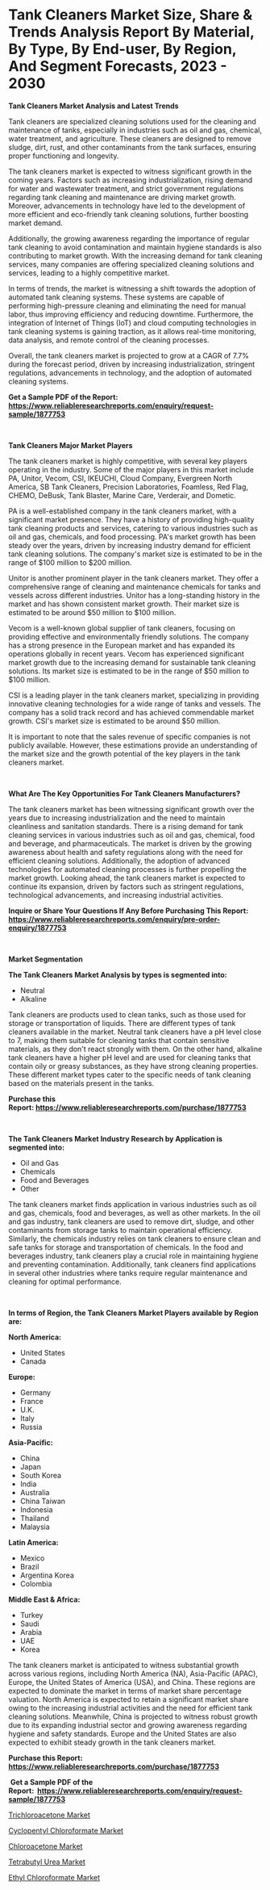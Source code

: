 <p><h1>Tank Cleaners Market Size, Share & Trends Analysis Report By Material, By Type, By End-user, By Region, And Segment Forecasts, 2023 - 2030</h1></p><p><strong>Tank Cleaners Market Analysis and Latest Trends</strong></p>
<p><p>Tank cleaners are specialized cleaning solutions used for the cleaning and maintenance of tanks, especially in industries such as oil and gas, chemical, water treatment, and agriculture. These cleaners are designed to remove sludge, dirt, rust, and other contaminants from the tank surfaces, ensuring proper functioning and longevity.</p><p>The tank cleaners market is expected to witness significant growth in the coming years. Factors such as increasing industrialization, rising demand for water and wastewater treatment, and strict government regulations regarding tank cleaning and maintenance are driving market growth. Moreover, advancements in technology have led to the development of more efficient and eco-friendly tank cleaning solutions, further boosting market demand.</p><p>Additionally, the growing awareness regarding the importance of regular tank cleaning to avoid contamination and maintain hygiene standards is also contributing to market growth. With the increasing demand for tank cleaning services, many companies are offering specialized cleaning solutions and services, leading to a highly competitive market.</p><p>In terms of trends, the market is witnessing a shift towards the adoption of automated tank cleaning systems. These systems are capable of performing high-pressure cleaning and eliminating the need for manual labor, thus improving efficiency and reducing downtime. Furthermore, the integration of Internet of Things (IoT) and cloud computing technologies in tank cleaning systems is gaining traction, as it allows real-time monitoring, data analysis, and remote control of the cleaning processes.</p><p>Overall, the tank cleaners market is projected to grow at a CAGR of 7.7% during the forecast period, driven by increasing industrialization, stringent regulations, advancements in technology, and the adoption of automated cleaning systems.</p></p>
<p><strong>Get a Sample PDF of the Report:&nbsp; <a href="https://www.reliableresearchreports.com/enquiry/request-sample/1877753">https://www.reliableresearchreports.com/enquiry/request-sample/1877753</a></strong></p>
<p>&nbsp;</p>
<p><strong>Tank Cleaners Major Market Players</strong></p>
<p><p>The tank cleaners market is highly competitive, with several key players operating in the industry. Some of the major players in this market include PA, Unitor, Vecom, CSI, IKEUCHI, Cloud Company, Evergreen North America, SB Tank Cleaners, Precision Laboratories, Foamless, Red Flag, CHEMO, DeBusk, Tank Blaster, Marine Care, Verderair, and Dometic.</p><p>PA is a well-established company in the tank cleaners market, with a significant market presence. They have a history of providing high-quality tank cleaning products and services, catering to various industries such as oil and gas, chemicals, and food processing. PA's market growth has been steady over the years, driven by increasing industry demand for efficient tank cleaning solutions. The company's market size is estimated to be in the range of $100 million to $200 million.</p><p>Unitor is another prominent player in the tank cleaners market. They offer a comprehensive range of cleaning and maintenance chemicals for tanks and vessels across different industries. Unitor has a long-standing history in the market and has shown consistent market growth. Their market size is estimated to be around $50 million to $100 million.</p><p>Vecom is a well-known global supplier of tank cleaners, focusing on providing effective and environmentally friendly solutions. The company has a strong presence in the European market and has expanded its operations globally in recent years. Vecom has experienced significant market growth due to the increasing demand for sustainable tank cleaning solutions. Its market size is estimated to be in the range of $50 million to $100 million.</p><p>CSI is a leading player in the tank cleaners market, specializing in providing innovative cleaning technologies for a wide range of tanks and vessels. The company has a solid track record and has achieved commendable market growth. CSI's market size is estimated to be around $50 million.</p><p>It is important to note that the sales revenue of specific companies is not publicly available. However, these estimations provide an understanding of the market size and the growth potential of the key players in the tank cleaners market.</p></p>
<p>&nbsp;</p>
<p><strong>What Are The Key Opportunities For Tank Cleaners Manufacturers?</strong></p>
<p><p>The tank cleaners market has been witnessing significant growth over the years due to increasing industrialization and the need to maintain cleanliness and sanitation standards. There is a rising demand for tank cleaning services in various industries such as oil and gas, chemical, food and beverage, and pharmaceuticals. The market is driven by the growing awareness about health and safety regulations along with the need for efficient cleaning solutions. Additionally, the adoption of advanced technologies for automated cleaning processes is further propelling the market growth. Looking ahead, the tank cleaners market is expected to continue its expansion, driven by factors such as stringent regulations, technological advancements, and increasing industrial activities.</p></p>
<p><strong>Inquire or Share Your Questions If Any Before Purchasing This Report: <a href="https://www.reliableresearchreports.com/enquiry/pre-order-enquiry/1877753">https://www.reliableresearchreports.com/enquiry/pre-order-enquiry/1877753</a></strong></p>
<p>&nbsp;</p>
<p><strong>Market Segmentation</strong></p>
<p><strong>The Tank Cleaners Market Analysis by types is segmented into:</strong></p>
<p><ul><li>Neutral</li><li>Alkaline</li></ul></p>
<p><p>Tank cleaners are products used to clean tanks, such as those used for storage or transportation of liquids. There are different types of tank cleaners available in the market. Neutral tank cleaners have a pH level close to 7, making them suitable for cleaning tanks that contain sensitive materials, as they don't react strongly with them. On the other hand, alkaline tank cleaners have a higher pH level and are used for cleaning tanks that contain oily or greasy substances, as they have strong cleaning properties. These different market types cater to the specific needs of tank cleaning based on the materials present in the tanks.</p></p>
<p><strong>Purchase this Report:&nbsp;<a href="https://www.reliableresearchreports.com/purchase/1877753">https://www.reliableresearchreports.com/purchase/1877753</a></strong></p>
<p>&nbsp;</p>
<p><strong>The Tank Cleaners Market Industry Research by Application is segmented into:</strong></p>
<p><ul><li>Oil and Gas</li><li>Chemicals</li><li>Food and Beverages</li><li>Other</li></ul></p>
<p><p>The tank cleaners market finds application in various industries such as oil and gas, chemicals, food and beverages, as well as other markets. In the oil and gas industry, tank cleaners are used to remove dirt, sludge, and other contaminants from storage tanks to maintain operational efficiency. Similarly, the chemicals industry relies on tank cleaners to ensure clean and safe tanks for storage and transportation of chemicals. In the food and beverages industry, tank cleaners play a crucial role in maintaining hygiene and preventing contamination. Additionally, tank cleaners find applications in several other industries where tanks require regular maintenance and cleaning for optimal performance.</p></p>
<p>&nbsp;</p>
<p><strong>In terms of Region, the Tank Cleaners Market Players available by Region are:</strong></p>
<p>
    <p> <strong> North America: </strong>
        <ul>
            <li>United States</li>
            <li>Canada</li>
        </ul>
        </p> 
    <p> <strong> Europe: </strong>
        <ul>
            <li>Germany</li>
            <li>France</li>
            <li>U.K.</li>
            <li>Italy</li>
            <li>Russia</li>
        </ul>
        </p> 
    <p> <strong> Asia-Pacific: </strong>
        <ul>
            <li>China</li>
            <li>Japan</li>
            <li>South Korea</li>
            <li>India</li>
            <li>Australia</li>
            <li>China Taiwan</li>
            <li>Indonesia</li>
            <li>Thailand</li>
            <li>Malaysia</li>
        </ul>
        </p> 
    <p> <strong> Latin America: </strong>
        <ul>
            <li>Mexico</li>
            <li>Brazil</li>
            <li>Argentina Korea</li>
            <li>Colombia</li>
        </ul>
        </p> 
    <p> <strong> Middle East & Africa: </strong>
        <ul>
            <li>Turkey</li>
            <li>Saudi</li>
            <li>Arabia</li>
            <li>UAE</li>
            <li>Korea</li>
        </ul>
    </p>
    </p>
<p><p>The tank cleaners market is anticipated to witness substantial growth across various regions, including North America (NA), Asia-Pacific (APAC), Europe, the United States of America (USA), and China. These regions are expected to dominate the market in terms of market share percentage valuation. North America is expected to retain a significant market share owing to the increasing industrial activities and the need for efficient tank cleaning solutions. Meanwhile, China is projected to witness robust growth due to its expanding industrial sector and growing awareness regarding hygiene and safety standards. Europe and the United States are also expected to exhibit steady growth in the tank cleaners market.</p></p>
<p><strong>Purchase this Report: <a href="https://www.reliableresearchreports.com/purchase/1877753">https://www.reliableresearchreports.com/purchase/1877753</a></strong></p>
<p>&nbsp;<strong>Get a Sample PDF of the Report:&nbsp;&nbsp;<a href="https://www.reliableresearchreports.com/enquiry/request-sample/1877753">https://www.reliableresearchreports.com/enquiry/request-sample/1877753</a></strong></p>
<p><strong></strong></p>
<p><p><a href="https://github.com/Chiragrp24/Market-Research-Report-List-2/blob/main/trichloroacetone-market.md">Trichloroacetone Market</a></p><p><a href="https://github.com/ChiragRp1/Market-Research-Report-List-2/blob/main/cyclopentyl-chloroformate-market.md">Cyclopentyl Chloroformate Market</a></p><p><a href="https://github.com/Chiragrp23/Market-Research-Report-List-2/blob/main/chloroacetone-market.md">Chloroacetone Market</a></p><p><a href="https://github.com/Chiragrp22/Market-Research-Report-List-2/blob/main/tetrabutyl-urea-market.md">Tetrabutyl Urea Market</a></p><p><a href="https://github.com/ChiragRP21/Market-Research-Report-List-2/blob/main/ethyl-chloroformate-market.md">Ethyl Chloroformate Market</a></p></p>